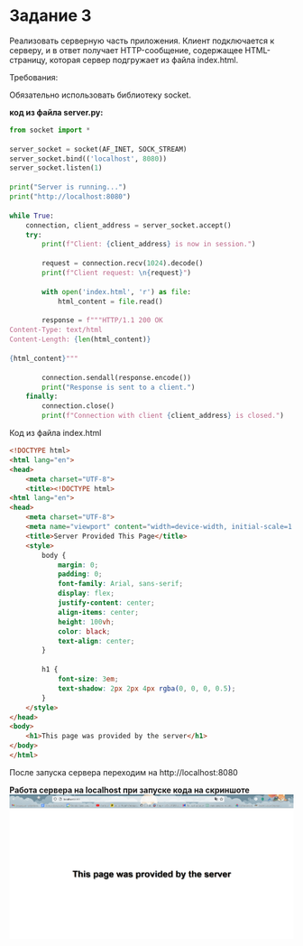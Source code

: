 # Задание 3

Реализовать серверную часть приложения. Клиент подключается к серверу, и в ответ получает HTTP-сообщение, содержащее HTML-страницу, которая сервер подгружает из файла index.html.

Требования:

Обязательно использовать библиотеку socket.

**код из файла server.py:**
```python
from socket import *

server_socket = socket(AF_INET, SOCK_STREAM)
server_socket.bind(('localhost', 8080))
server_socket.listen(1)

print("Server is running...")
print("http://localhost:8080")

while True:
    connection, client_address = server_socket.accept()
    try:
        print(f"Client: {client_address} is now in session.")

        request = connection.recv(1024).decode()
        print(f"Client request: \n{request}")

        with open('index.html', 'r') as file:
            html_content = file.read()

        response = f"""HTTP/1.1 200 OK
Content-Type: text/html
Content-Length: {len(html_content)}

{html_content}"""

        connection.sendall(response.encode())
        print("Response is sent to a client.")
    finally:
        connection.close()
        print(f"Сonnection with client {client_address} is closed.")
```
Код из файла index.html
```html
<!DOCTYPE html>
<html lang="en">
<head>
    <meta charset="UTF-8">
    <title><!DOCTYPE html>
<html lang="en">
<head>
    <meta charset="UTF-8">
    <meta name="viewport" content="width=device-width, initial-scale=1.0">
    <title>Server Provided This Page</title>
    <style>
        body {
            margin: 0;
            padding: 0;
            font-family: Arial, sans-serif;
            display: flex;
            justify-content: center;
            align-items: center;
            height: 100vh;
            color: black;
            text-align: center;
        }

        h1 {
            font-size: 3em;
            text-shadow: 2px 2px 4px rgba(0, 0, 0, 0.5);
        }
    </style>
</head>
<body>
    <h1>This page was provided by the server</h1>
</body>
</html>
```

После запуска сервера переходим на http://localhost:8080

**Работа сервера на localhost при запуске кода на скриншоте**
![Работа сервера при запуске кода на скриншоте](images/task3server.png)

